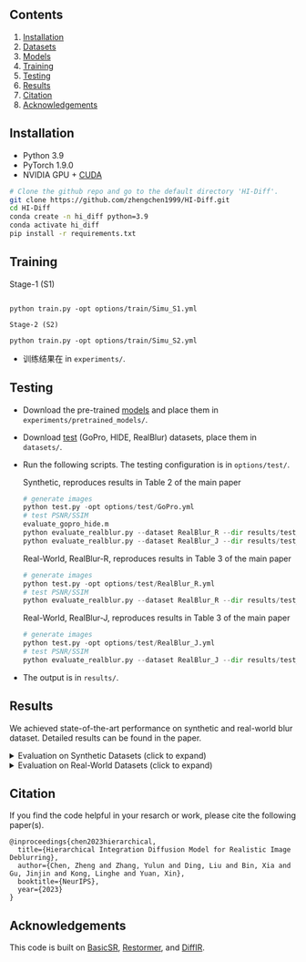 ## Contents

1. [Installation](#Installation)
1. [Datasets](#Datasets)
1. [Models](#Models)
1. [Training](#Training)
1. [Testing](#Testing)
1. [Results](#Results)
1. [Citation](#Citation)
1. [Acknowledgements](Acknowledgements)

## Installation

- Python 3.9
- PyTorch 1.9.0
- NVIDIA GPU + [CUDA](https://developer.nvidia.com/cuda-downloads)

```bash
# Clone the github repo and go to the default directory 'HI-Diff'.
git clone https://github.com/zhengchen1999/HI-Diff.git
cd HI-Diff
conda create -n hi_diff python=3.9
conda activate hi_diff
pip install -r requirements.txt
```



## Training



  Stage-1 (S1) 
  ```shell

  python train.py -opt options/train/Simu_S1.yml
  ```
  ```shell
  Stage-2 (S2)
  
  python train.py -opt options/train/Simu_S2.yml
  ```
  


- 训练结果在 in `experiments/`.

## Testing

- Download the pre-trained [models](https://drive.google.com/drive/folders/1X3oos6dmtDDo9IqC6SK5RiujMYE6Y22q?usp=drive_link) and place them in `experiments/pretrained_models/`.

- Download [test](https://drive.google.com/file/d/1pUFsJQleqCGTeeHnsSukJU0oSbjjWIJP/view?usp=drive_link) (GoPro, HIDE, RealBlur) datasets, place them in `datasets/`.

- Run the following scripts. The testing configuration is in `options/test/`.

  Synthetic, reproduces results in Table 2 of the main paper

  ```python
  # generate images
  python test.py -opt options/test/GoPro.yml
  # test PSNR/SSIM
  evaluate_gopro_hide.m
  python evaluate_realblur.py --dataset RealBlur_R --dir results/test_HI_Diff_GoPro
  python evaluate_realblur.py --dataset RealBlur_J --dir results/test_HI_Diff_GoPro
  ```

  Real-World, RealBlur-R, reproduces results in Table 3 of the main paper

  ```python
  # generate images
  python test.py -opt options/test/RealBlur_R.yml
  # test PSNR/SSIM
  python evaluate_realblur.py --dataset RealBlur_R --dir results/test_HI_Diff_RealBlur_R
  ```

  Real-World, RealBlur-J, reproduces results in Table 3 of the main paper

  ```python
  # generate images
  python test.py -opt options/test/RealBlur_J.yml
  # test PSNR/SSIM
  python evaluate_realblur.py --dataset RealBlur_J --dir results/test_HI_Diff_RealBlur_J
  ```

- The output is in `results/`.

## Results

We achieved state-of-the-art performance on synthetic and real-world blur dataset. Detailed results can be found in the paper.

<details>
<summary>Evaluation on Synthetic Datasets (click to expand)</summary>

- quantitative comparisons in Table 2 of the main paper

<p align="center">
  <img width="900" src="figs/Tab-1.png">
</p>

- visual comparison in Figure 4 of the main paper

<p align="center">
  <img width="900" src="figs/Fig-1.png">
</p>
</details>

<details>
<summary>Evaluation on Real-World Datasets (click to expand)</summary>


- quantitative comparisons in Table 3 of the main paper

<p align="center">
  <img width="900" src="figs/Tab-2.png">
</p>

- visual comparison in Figure 5 of the main paper

<p align="center">
  <img width="900" src="figs/Fig-2.png">
</p>

</details>

## Citation

If you find the code helpful in your resarch or work, please cite the following paper(s).

```
@inproceedings{chen2023hierarchical,
  title={Hierarchical Integration Diffusion Model for Realistic Image Deblurring}, 
  author={Chen, Zheng and Zhang, Yulun and Ding, Liu and Bin, Xia and Gu, Jinjin and Kong, Linghe and Yuan, Xin},
  booktitle={NeurIPS},
  year={2023}
}
```

## Acknowledgements

This code is built on  [BasicSR](https://github.com/XPixelGroup/BasicSR), [Restormer](https://github.com/swz30/Restormer), and [DiffIR](https://github.com/Zj-BinXia/DiffIR).
